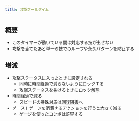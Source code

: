 ```yaml
---
title: 攻撃クールタイム
---
```


## 概要
* このタイマーが動いている間は対応する技が出せない
* 攻撃を当てたあと単一の技でのループや永久パターンを防止する

## 増減
* 攻撃ステータスに入ったときに設定される
    * 同時に時間経過で減らないようにロックする
    * 攻撃ステータスを抜けるときにロック解除
* 時間経過で減る
    * スピードの特殊対応は[回復阻害](./0110_weakrecovery.md)へ
* ブーストゲージを消費するアクションを行うと大きく減る
    * ゲージを使ったコンボは許容する
